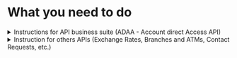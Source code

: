 # What you need to do

<details><summary> Instructions for API business suite (ADAA - Account direct Access API)</summary>

### 1. Login in the new API portal

- Login to portal <https://developers.kb.cz> - You can use username and password from the old API Portal

### 2. New Client registration (Software statements) v2

- Rename the header x-api-key to apiKey
- Generate new apiKey and put your app
- Mandatory section contacts.email
- New url: <https://client-registration.api-gateway.kb.cz/v2>
- v1 will be operational until 31.1.2024

### 3. Registration OAuth2 client

- New url: <https://api-gateway.kb.cz/client-registration-ui/v1/saml/>

### 4. New OAuth2 v2

- Mandatory and rename the header x-api-key to apiKey
- Generate new apiKey and put your app
- New url: <https://api-gateway.kb.cz/oauth2/v2>
- v1 will be operational until 31.1.2024

### 5. Account direct access v1

- Rename the header x-api-key to apiKey
- Generate new apiKey and put your app
- New url: <https://api-gateway.kb.cz/adaa/v1>
- Terminate the endpoint /account-ids → replaced by /accounts
  - the endpoint /account-ids will be operational until 31.1.2024

</details>

<details><summary> Instruction for others APIs (Exchange Rates, Branches and ATMs, Contact Requests, etc.)</summary>

### 1. Login in the new API portal

- Login to portal <https://developers.kb.cz> - You can use username and password from the old API Portal

### 2. Open API and create apiKey

- Rename the header x-api-key to apiKey
- Generate new apiKey and put your app
- Copy new url

![atm](./img/atm-detail.min.png)
</details>
